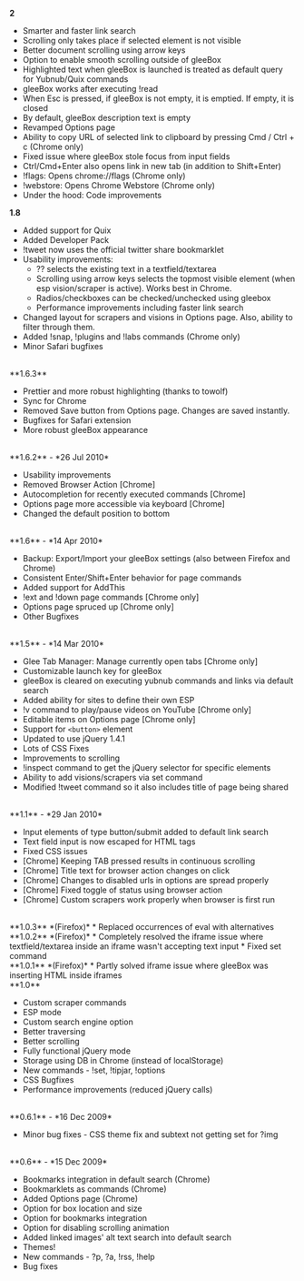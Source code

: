 **2**

* Smarter and faster link search
* Scrolling only takes place if selected element is not visible
* Better document scrolling using arrow keys
* Option to enable smooth scrolling outside of gleeBox
* Highlighted text when gleeBox is launched is treated as default query for Yubnub/Quix commands
* gleeBox works after executing !read
* When Esc is pressed, if gleeBox is not empty, it is emptied. If empty, it is closed
* By default, gleeBox description text is empty
* Revamped Options page
* Ability to copy URL of selected link to clipboard by pressing Cmd / Ctrl + c (Chrome only)
* Fixed issue where gleeBox stole focus from <embed> input fields
* Ctrl/Cmd+Enter also opens link in new tab (in addition to Shift+Enter)
* !flags: Opens chrome://flags (Chrome only)
* !webstore: Opens Chrome Webstore (Chrome only)
* Under the hood: Code improvements

**1.8**

* Added support for Quix
* Added Developer Pack
* !tweet now uses the official twitter share bookmarklet
* Usability improvements:
	* ?? selects the existing text in a textfield/textarea
	* Scrolling using arrow keys selects the topmost visible element (when esp vision/scraper is active). Works best in Chrome.
	* Radios/checkboxes can be checked/unchecked using gleebox
	* Performance improvements including faster link search
* Changed layout for scrapers and visions in Options page. Also, ability to filter through them.
* Added !snap, !plugins and !labs commands (Chrome only)
* Minor Safari bugfixes

<br>
**1.6.3**

* Prettier and more robust highlighting (thanks to towolf)
* Sync for Chrome
* Removed Save button from Options page. Changes are saved instantly.
* Bugfixes for Safari extension
* More robust gleeBox appearance

<br>
**1.6.2** - *26 Jul 2010*

* Usability improvements
* Removed Browser Action [Chrome]
* Autocompletion for recently executed commands [Chrome]
* Options page more accessible via keyboard [Chrome]
* Changed the default position to bottom

<br>
**1.6** - *14 Apr 2010*

* Backup: Export/Import your gleeBox settings (also between Firefox and Chrome)
* Consistent Enter/Shift+Enter behavior for page commands
* Added support for AddThis
* !ext and !down page commands [Chrome only]
* Options page spruced up [Chrome only]
* Other Bugfixes

<br>
**1.5** - *14 Mar 2010*

* Glee Tab Manager: Manage currently open tabs [Chrome only]
* Customizable launch key for gleeBox
* gleeBox is cleared on executing yubnub commands and links via default search
* Added ability for sites to define their own ESP
* !v command to play/pause videos on YouTube [Chrome only]
* Editable items on Options page [Chrome only]
* Support for `<button>` element
* Updated to use jQuery 1.4.1
* Lots of CSS Fixes
* Improvements to scrolling
* !inspect command to get the jQuery selector for specific elements
* Ability to add visions/scrapers via set command
* Modified !tweet command so it also includes title of page being shared

<br>
**1.1** - *29 Jan 2010*

* Input elements of type button/submit added to default link search
* Text field input is now escaped for HTML tags
* Fixed CSS issues
* [Chrome] Keeping TAB pressed results in continuous scrolling
* [Chrome] Title text for browser action changes on click
* [Chrome] Changes to disabled urls in options are spread properly
* [Chrome] Fixed toggle of status using browser action
* [Chrome] Custom scrapers work properly when browser is first run

<br>
**1.0.3** *(Firefox)*  
* Replaced occurrences of eval with alternatives

<br>
**1.0.2** *(Firefox)*  
* Completely resolved the iframe issue where textfield/textarea inside an iframe wasn't accepting text input
* Fixed set command

<br>
**1.0.1** *(Firefox)*  
* Partly solved iframe issue where gleeBox was inserting HTML inside iframes

<br>
**1.0**  

* Custom scraper commands
* ESP mode
* Custom search engine option
* Better traversing
* Better scrolling
* Fully functional jQuery mode
* Storage using DB in Chrome (instead of localStorage)
* New commands - !set, !tipjar, !options
* CSS Bugfixes
* Performance improvements (reduced jQuery calls)

<br>
**0.6.1** - *16 Dec 2009*  

* Minor bug fixes - CSS theme fix and subtext not getting set for ?img

<br>
**0.6** - *15 Dec 2009*  

* Bookmarks integration in default search (Chrome)
* Bookmarklets as commands (Chrome)
* Added Options page (Chrome)
* Option for box location and size
* Option for bookmarks integration
* Option for disabling scrolling animation
* Added linked images' alt text search into default search
* Themes!
* New commands - ?p, ?a, !rss, !help
* Bug fixes